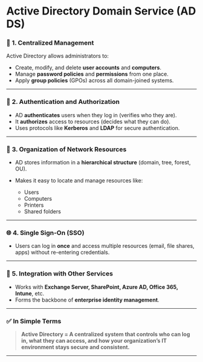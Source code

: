# Active Directory Domain Service (AD DS)



### 🧭 **1. Centralized Management**

Active Directory allows administrators to:

* Create, modify, and delete **user accounts** and **computers**.
* Manage **password policies** and **permissions** from one place.
* Apply **group policies** (GPOs) across all domain-joined systems.

---

### 🔐 **2. Authentication and Authorization**

* AD **authenticates** users when they log in (verifies who they are).
* It **authorizes** access to resources (decides what they can do).
* Uses protocols like **Kerberos** and **LDAP** for secure authentication.

---

### 🏢 **3. Organization of Network Resources**

* AD stores information in a **hierarchical structure** (domain, tree, forest, OU).
* Makes it easy to locate and manage resources like:

  * Users
  * Computers
  * Printers
  * Shared folders

---

### 🌐 **4. Single Sign-On (SSO)**

* Users can log in **once** and access multiple resources (email, file shares, apps) without re-entering credentials.

---

### 🤝 **5. Integration with Other Services**

* Works with **Exchange Server, SharePoint, Azure AD, Office 365, Intune**, etc.
* Forms the backbone of **enterprise identity management**.

---

### ✅ **In Simple Terms**

> **Active Directory = A centralized system that controls who can log in, what they can access, and how your organization’s IT environment stays secure and consistent.**

---




